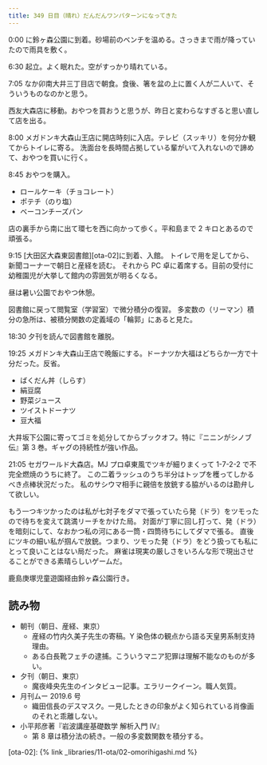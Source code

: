 ```yaml
---
title: 349 日目（晴れ）だんだんワンパターンになってきた
---
```


0:00 に鈴ヶ森公園に到着。砂場前のベンチを温める。さっきまで雨が降っていたので雨具を敷く。

6:30 起立。よく眠れた。空がすっかり晴れている。

7:05 なか卯南大井三丁目店で朝食。食後、箸を盆の上に置く人が二人いて、そういうものなのかと思う。

西友大森店に移動。おやつを買おうと思うが、昨日と変わらなすぎると思い直して店を出る。

8:00 メガドンキ大森山王店に開店時刻に入店。テレビ（スッキリ）を何分か観てからトイレに寄る。
洗面台を長時間占拠している輩がいて入れないので諦めて、おやつを買いに行く。

8:45 おやつを購入。

* ロールケーキ（チョコレート）
* ポテチ（のり塩）
* ベーコンチーズパン

店の裏手から南に出て環七を西に向かって歩く。平和島まで 2 キロとあるので頑張る。

9:15 [大田区大森東図書館][ota-02]に到着、入館。
トイレで用を足してから、新聞コーナーで朝日と産経を読む。
それから PC 卓に着席する。目前の受付に幼稚園児が大挙して館内の雰囲気が明るくなる。

昼は暑い公園でおやつ休憩。

図書館に戻って閲覧室（学習室）で微分積分の復習。
多変数の（リーマン）積分の急所は、被積分関数の定義域の「輪郭」にあると見た。

18:30 夕刊を読んで図書館を離脱。

19:25 メガドンキ大森山王店で晩飯にする。ドーナツか大福はどちらか一方で十分だった。反省。

* ばくだん丼（しらす）
* 絹豆腐
* 野菜ジュース
* ツイストドーナツ
* 豆大福

大井坂下公園に寄ってゴミを処分してからブックオフ。特に『ニニンがシノブ伝』第 3 巻。ギャグの持続性が強い作品。

21:05 セガワールド大森店。MJ プロ卓東風でツキが細りまくって 1-7-2-2 で不完全燃焼のうちに終了。
この二着ラッシュのうち半分はトップを穫ってしかるべき点棒状況だった。
私のサシウマ相手に親倍を放銃する脇がいるのは勘弁して欲しい。

もう一つキツかったのは私が七対子をダマで張っていたら発（ドラ）をツモったので待ちを変えて跳満リーチをかけた局。
対面が丁寧に回し打って、発（ドラ）を暗刻にして、なおかつ私の河にある一筒・四筒待ちにしてダマで張る。
直後にツキの細い私が掴んで放銃。つまり、ツモった発（ドラ）をどう扱っても私にとって良いことはない局だった。
麻雀は現実の厳しさをいろんな形で現出させることができる素晴らしいゲームだ。

鹿島庚塚児童遊園経由鈴ヶ森公園行き。

## 読み物

* 朝刊（朝日、産経、東京）
  * 産経の竹内久美子先生の寄稿。Y 染色体の観点から語る天皇男系制支持理由。
  * ある白長靴フェチの逮捕。こういうマニア犯罪は理解不能なのものが多い。
* 夕刊（朝日、東京）
  * 魔夜峰央先生のインタビュー記事。エラリークイーン。職人気質。
* 月刊ムー 2019.6 号
  * 織田信長のデスマスク。一見したときの印象がよく知られている肖像画のそれと乖離しない。
* 小平邦彦著『岩波講座基礎数学 解析入門 IV』
  * 第 8 章は積分法の続き。一般の多変数関数を積分する。

[ota-02]: {% link _libraries/11-ota/02-omorihigashi.md %}
